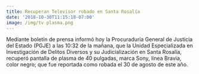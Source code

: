 ```yaml
---
title: Recuperan Televisor robado en Santa Rosalía
date: '2018-10-30T11:15:18-07:00'
image: /img/tv plasma.png
---
```

Mediante boletín de prensa informó hoy la Procuraduría General de Justicia del Estado (PGJE) a las 10:32 de la mañana, que la Unidad Especializada en Investigación de Delitos Diversos y su Judicialización en Santa Rosalía, recuperó pantalla de plasma de 40 pulgadas, marca Sony, línea Bravia, color negro; que fue reportada como robada el 30 de agosto de este año.
